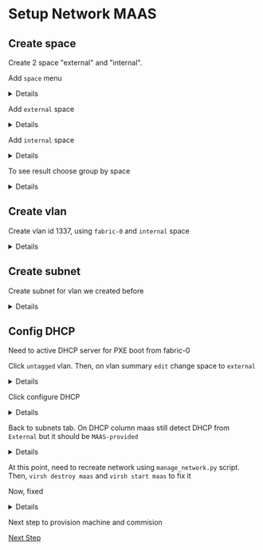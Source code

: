 # Setup Network MAAS

## Create space

Create 2 space "external" and "internal".


Add `space` menu
<details>

![](../../img/maas5.png)
</details>


Add `external` space
<details>

![](../../img/maas6.png)
</details>


Add `internal` space
<details>

![](../../img/maas7.png)
</details>

To see result choose group by space

<details>

![](../../img/maas8.png)
</details>

## Create vlan

Create vlan id 1337, using `fabric-0` and `internal` space

<details>

![](../../img/maas9.png)
</details>

## Create subnet

Create subnet for vlan we created before

<details>

![](../../img/maas10.png)
</details>

## Config DHCP

Need to active DHCP server for PXE boot from fabric-0

Click `untagged` vlan. Then, on vlan summary `edit` change space to `external`

<details>

![](../../img/maas11.png)
</details>

Click configure DHCP

<details>

![](../../img/maas12.png)
</details>

Back to subnets tab. On DHCP column maas still detect DHCP from `External` but it should be `MAAS-provided`

<details>

![](../../img/maas13.png)
</details>

At this point, need to recreate network using `manage_network.py` script. Then, `virsh destroy maas` and `virsh start maas` to fix it

Now, fixed

<details>

![](../../img/maas14.png)
</details>

Next step to provision machine and commision

[Next Step](../machines/)